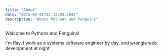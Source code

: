 ```yaml
---
title: "About"
date: "2015-05-01T22:12:03.284Z"
description: "About Pythons and Penguins"
---
```

Welcome to Pythons and Penguins!

I'm Ray. I work as a systems software engineer by day, and wrangle web development at night